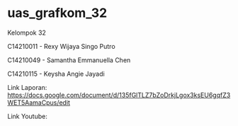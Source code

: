 # uas_grafkom_32

Kelompok 32

C14210011 - Rexy Wijaya Singo Putro

C14210049 - Samantha Emmanuella Chen

C14210115 - Keysha Angie Jayadi 

Link Laporan:
https://docs.google.com/document/d/135fGlTLZ7bZoDrkjLgox3ksEU6gqfZ3WET5AamaCpus/edit

Link Youtube:
